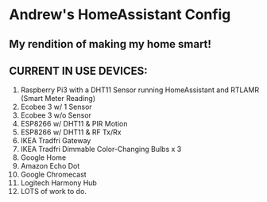 # Andrew's HomeAssistant Config
My rendition of making my home smart!
----------------------------------
CURRENT IN USE DEVICES:
----------------------------------
1. Raspberry Pi3 with a DHT11 Sensor running HomeAssistant and RTLAMR (Smart Meter Reading)
2. Ecobee 3 w/ 1 Sensor
3. Ecobee 3 w/o Sensor
4. ESP8266 w/ DHT11 & PIR Motion
5. ESP8266 w/ DHT11 & RF Tx/Rx
6. IKEA Tradfri Gateway
7. IKEA Tradfri Dimmable Color-Changing Bulbs x 3
8. Google Home
9. Amazon Echo Dot
10. Google Chromecast
11. Logitech Harmony Hub
12. LOTS of work to do.
